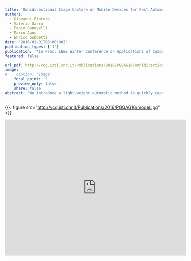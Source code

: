 ```yaml
---
title: 'Omnidirectional Image Capture on Mobile Devices for Fast Automatic Generation of 2.5D Indoor Maps'
authors:
  - Giovanni Pintore
  - Valeria Garro
  - Fabio Ganovelli
  - Marco Agus
  - Enrico Gobbetti
date: '2016-01-01T00:00:00Z'
publication_types: ['1']
publication: '*In Proc. IEEE Winter Conference on Applications of Computer Vision (WACV)*'
featured: false

url_pdf: http://vcg.isti.cnr.it/Publications/2016/PGGAG16/omnidirectional-image-capture.pdf
image:
#    caption: 'Image'
    focal_point: ''
    preview_only: false
    share: false
abstract: 'We introduce a light-weight automatic method to quickly capture and recover 2.5D multi-room indoor environments scaled to real-world metric dimensions. To minimize the user effort required, we capture and analyze a single omnidirectional image per room using widely available mobile devices. Through a simple tracking of the user movements between rooms, we iterate the process to map and reconstruct entire floor plans. In order to infer 3D clues with a minimal processing and without relying on the presence of texture or detail, we define a specialized spatial transform based on catadioptric theory to highlight the room''s structure in a virtual projection. From this information, we define a parametric model of each room to formalize our problem as a global optimization solved by Levenberg-Marquardt iterations. The effectiveness of the method is demonstrated on several challenging real-world multi-room indoor scenes.'
---
```

{{< figure src="http://vcg.isti.cnr.it/Publications/2016/PGGAG16/model.jpg" >}}
<iframe width="580" height="435" src="https://www.youtube.com/embed/UykfAxIsa70" frameborder="0" frameborder="0" allowfullscreen>


